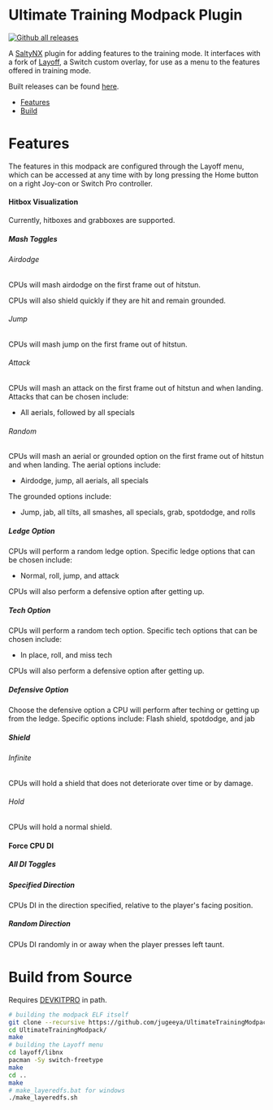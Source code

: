 # Ultimate Training Modpack Plugin

[![Github all releases](https://img.shields.io/github/downloads/jugeeya/UltimateTrainingModpack/total.svg)](https://GitHub.com/jugeeya/UltimateTrainingModpack/releases/)

A [SaltyNX](https://github.com/shinyquagsire23/SaltyNX) plugin for adding features to the training mode. It interfaces with a fork of [Layoff](https://github.com/crc-32/layoff), a Switch custom overlay, for use as a menu to the features offered in training mode.

Built releases can be found [here](https://github.com/jugeeya/UltimateTrainingModpack/releases/).

- [Features](#features)
- [Build](#build)

<a name="features"/>

# Features
The features in this modpack are configured through the Layoff menu, which can be accessed at any time with by long pressing the Home button on a right Joy-con or Switch Pro controller. 

#### Hitbox Visualization
Currently, hitboxes and grabboxes are supported.


##### Mash Toggles
###### Airdodge
CPUs will mash airdodge on the first frame out of hitstun.

CPUs will also shield quickly if they are hit and remain grounded.

###### Jump
CPUs will mash jump on the first frame out of hitstun.

###### Attack
CPUs will mash an attack on the first frame out of hitstun and when landing. 
Attacks that can be chosen include:
- All aerials, followed by all specials

###### Random
CPUs will mash an aerial or grounded option on the first frame out of hitstun and when landing. 
The aerial options include:
- Airdodge, jump, all aerials, all specials

The grounded options include:
- Jump, jab, all tilts, all smashes, all specials, grab, spotdodge, and rolls

##### Ledge Option
CPUs will perform a random ledge option. 
Specific ledge options that can be chosen include:
- Normal, roll, jump, and attack

CPUs will also perform a defensive option after getting up.

##### Tech Option
CPUs will perform a random tech option. 
Specific tech options that can be chosen include:
- In place, roll, and miss tech

CPUs will also perform a defensive option after getting up.

##### Defensive Option
Choose the defensive option a CPU will perform after teching or getting up from the ledge. 
Specific options include:
    Flash shield, spotdodge, and jab

##### Shield

###### Infinite
CPUs will hold a shield that does not deteriorate over time or by damage.

###### Hold
CPUs will hold a normal shield.

#### Force CPU DI
##### All DI Toggles

##### Specified Direction
CPUs DI in the direction specified, relative to the player's facing position.

##### Random Direction
CPUs DI randomly in or away when the player presses left taunt.

<a name="build"/>

# Build from Source

Requires [DEVKITPRO](https://devkitpro.org/wiki/Getting_Started) in path.

```sh
# building the modpack ELF itself
git clone --recursive https://github.com/jugeeya/UltimateTrainingModpack.git
cd UltimateTrainingModpack/
make
# building the Layoff menu
cd layoff/libnx
pacman -Sy switch-freetype
make
cd ..
make
# make_layeredfs.bat for windows
./make_layeredfs.sh 
```
